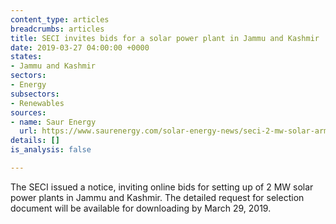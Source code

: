 ```yaml
---
content_type: articles
breadcrumbs: articles
title: SECI invites bids for a solar power plant in Jammu and Kashmir
date: 2019-03-27 04:00:00 +0000
states:
- Jammu and Kashmir
sectors:
- Energy
subsectors:
- Renewables
sources:
- name: Saur Energy
  url: https://www.saurenergy.com/solar-energy-news/seci-2-mw-solar-army-posts-jk
details: []
is_analysis: false

---
```

The SECI issued a notice, inviting online bids for setting up of 2 MW solar power plants in Jammu and Kashmir. The detailed request for selection document will be available for downloading by March 29, 2019.